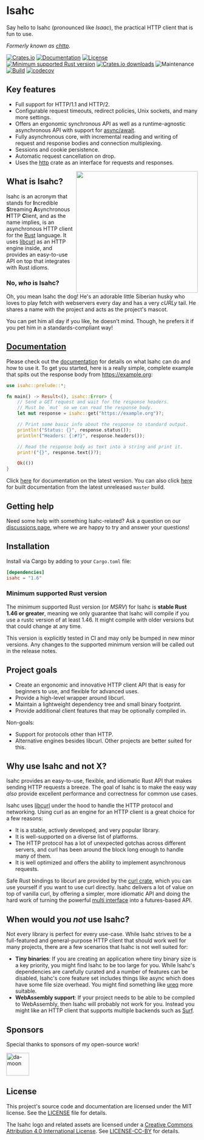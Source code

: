 # Isahc

Say hello to Isahc (pronounced like _Isaac_), the practical HTTP client that is fun to use.

_Formerly known as [chttp]._

[![Crates.io](https://img.shields.io/crates/v/isahc.svg)](https://crates.io/crates/isahc)
[![Documentation](https://docs.rs/isahc/badge.svg)][documentation]
[![License](https://img.shields.io/badge/license-MIT-blue.svg)](LICENSE)
[![Minimum supported Rust version](https://img.shields.io/badge/rustc-1.46+-yellow.svg)](#minimum-supported-rust-version)
[![Crates.io downloads](https://img.shields.io/crates/d/isahc)](https://crates.io/crates/isahc)
![Maintenance](https://img.shields.io/badge/maintenance-actively--developed-brightgreen.svg)
[![Build](https://github.com/sagebind/isahc/workflows/ci/badge.svg)](https://github.com/sagebind/isahc/actions)
[![codecov](https://codecov.io/gh/sagebind/isahc/branch/master/graph/badge.svg)](https://codecov.io/gh/sagebind/isahc)

## Key features

- Full support for HTTP/1.1 and HTTP/2.
- Configurable request timeouts, redirect policies, Unix sockets, and many more settings.
- Offers an ergonomic synchronous API as well as a runtime-agnostic asynchronous API with support for [async/await].
- Fully asynchronous core, with incremental reading and writing of request and response bodies and connection multiplexing.
- Sessions and cookie persistence.
- Automatic request cancellation on drop.
- Uses the [http] crate as an interface for requests and responses.

<img src="media/isahc.svg.png" width="320" align="right">

## What is Isahc?

Isahc is an acronym that stands for **I**ncredible **S**treaming **A**synchronous **H**TTP **C**lient, and as the name implies, is an asynchronous HTTP client for the [Rust] language. It uses [libcurl] as an HTTP engine inside, and provides an easy-to-use API on top that integrates with Rust idioms.

### No, _who_ is Isahc?

Oh, you mean Isahc the dog! He's an adorable little Siberian husky who loves to play fetch with webservers every day and has a very _cURLy_ tail. He shares a name with the project and acts as the project's mascot.

You can pet him all day if you like, he doesn't mind. Though, he prefers it if you pet him in a standards-compliant way!

## [Documentation]

Please check out the [documentation] for details on what Isahc can do and how to use it. To get you started, here is a really simple, complete example that spits out the response body from https://example.org:

```rust
use isahc::prelude::*;

fn main() -> Result<(), isahc::Error> {
    // Send a GET request and wait for the response headers.
    // Must be `mut` so we can read the response body.
    let mut response = isahc::get("https://example.org")?;

    // Print some basic info about the response to standard output.
    println!("Status: {}", response.status());
    println!("Headers: {:#?}", response.headers());

    // Read the response body as text into a string and print it.
    print!("{}", response.text()?);

    Ok(())
}
```

Click [here][documentation] for documentation on the latest version. You can also click [here](https://sagebind.github.io/isahc/isahc/) for built documentation from the latest unreleased `master` build.

## Getting help

Need some help with something Isahc-related? Ask a question on our [discussions page][discussions], where we are happy to try and answer your questions!

## Installation

Install via Cargo by adding to your `Cargo.toml` file:

```toml
[dependencies]
isahc = "1.6"
```

### Minimum supported Rust version

The minimum supported Rust version (or _MSRV_) for Isahc is **stable Rust 1.46 or greater**, meaning we only guarantee that Isahc will compile if you use a rustc version of at least 1.46. It might compile with older versions but that could change at any time.

This version is explicitly tested in CI and may only be bumped in new minor versions. Any changes to the supported minimum version will be called out in the release notes.

## Project goals

- Create an ergonomic and innovative HTTP client API that is easy for beginners to use, and flexible for advanced uses.
- Provide a high-level wrapper around libcurl.
- Maintain a lightweight dependency tree and small binary footprint.
- Provide additional client features that may be optionally compiled in.

Non-goals:

- Support for protocols other than HTTP.
- Alternative engines besides libcurl. Other projects are better suited for this.

## Why use Isahc and not X?

Isahc provides an easy-to-use, flexible, and idiomatic Rust API that makes sending HTTP requests a breeze. The goal of Isahc is to make the easy way _also_ provide excellent performance and correctness for common use cases.

Isahc uses [libcurl] under the hood to handle the HTTP protocol and networking. Using curl as an engine for an HTTP client is a great choice for a few reasons:

- It is a stable, actively developed, and very popular library.
- It is well-supported on a diverse list of platforms.
- The HTTP protocol has a lot of unexpected gotchas across different servers, and curl has been around the block long enough to handle many of them.
- It is well optimized and offers the ability to implement asynchronous requests.

Safe Rust bindings to libcurl are provided by the [curl crate], which you can use yourself if you want to use curl directly. Isahc delivers a lot of value on top of vanilla curl, by offering a simpler, more idiomatic API and doing the hard work of turning the powerful [multi interface] into a futures-based API.

## When would you *not* use Isahc?

Not every library is perfect for every use-case. While Isahc strives to be a full-featured and general-purpose HTTP client that should work well for many projects, there are a few scenarios that Isahc is not well suited for:

- **Tiny binaries**: If you are creating an application where tiny binary size is a key priority, you might find Isahc to be too large for you. While Isahc's dependencies are carefully curated and a number of features can be disabled, Isahc's core feature set includes things like async which does have some file size overhead. You might find something like [ureq] more suitable.
- **WebAssembly support**: If your project needs to be able to be compiled to WebAssembly, then Isahc will probably not work for you. Instead you might like an HTTP client that supports multiple backends such as [Surf].

## Sponsors

Special thanks to sponsors of my open-source work!

<!-- sponsors --><a href="https://github.com/da-moon"><img src="https://github.com/da-moon.png" width="60px" alt="da-moon" /></a><!-- sponsors -->

## License

This project's source code and documentation are licensed under the MIT license. See the [LICENSE](LICENSE) file for details.

The Isahc logo and related assets are licensed under a [Creative Commons Attribution 4.0 International License][cc-by]. See [LICENSE-CC-BY](LICENSE-CC-BY) for details.


[async/await]: https://rust-lang.github.io/async-book/01_getting_started/04_async_await_primer.html
[cc-by]: http://creativecommons.org/licenses/by/4.0/
[chttp]: https://crates.io/crates/chttp
[curl crate]: https://crates.io/crates/curl
[discussions]: https://github.com/sagebind/isahc/discussions
[documentation]: https://docs.rs/isahc
[http]: https://github.com/hyperium/http
[libcurl]: https://curl.haxx.se/libcurl/
[MIT Kerberos]: https://web.mit.edu/kerberos/
[multi interface]: https://curl.haxx.se/libcurl/c/libcurl-multi.html
[rfc4559]: https://tools.ietf.org/html/rfc4559
[rust]: https://www.rustlang.org
[rustls]: https://github.com/ctz/rustls
[serde]: https://serde.rs
[Surf]: https://github.com/http-rs/surf
[ureq]: https://github.com/algesten/ureq
